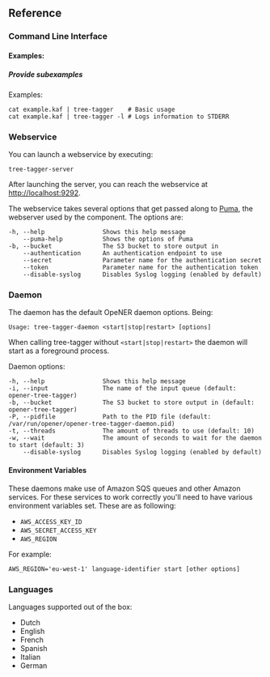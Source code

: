## Reference

### Command Line Interface

#### Examples:

##### Provide subexamples

Examples:

    cat example.kaf | tree-tagger    # Basic usage
    cat example.kaf | tree-tagger -l # Logs information to STDERR

### Webservice

You can launch a webservice by executing:

    tree-tagger-server

After launching the server, you can reach the webservice at
<http://localhost:9292>.

The webservice takes several options that get passed along to
[Puma](http://puma.io), the webserver used by the component. The options are:

    -h, --help                Shows this help message
        --puma-help           Shows the options of Puma
    -b, --bucket              The S3 bucket to store output in
        --authentication      An authentication endpoint to use
        --secret              Parameter name for the authentication secret
        --token               Parameter name for the authentication token
        --disable-syslog      Disables Syslog logging (enabled by default)

### Daemon

The daemon has the default OpeNER daemon options. Being:

    Usage: tree-tagger-daemon <start|stop|restart> [options]

When calling tree-tagger without `<start|stop|restart>` the daemon will start as
a foreground process.

Daemon options:

    -h, --help                Shows this help message
    -i, --input               The name of the input queue (default: opener-tree-tagger)
    -b, --bucket              The S3 bucket to store output in (default: opener-tree-tagger)
    -P, --pidfile             Path to the PID file (default: /var/run/opener/opener-tree-tagger-daemon.pid)
    -t, --threads             The amount of threads to use (default: 10)
    -w, --wait                The amount of seconds to wait for the daemon to start (default: 3)
        --disable-syslog      Disables Syslog logging (enabled by default)

#### Environment Variables

These daemons make use of Amazon SQS queues and other Amazon services. For these
services to work correctly you'll need to have various environment variables
set. These are as following:

* `AWS_ACCESS_KEY_ID`
* `AWS_SECRET_ACCESS_KEY`
* `AWS_REGION`

For example:

    AWS_REGION='eu-west-1' language-identifier start [other options]

### Languages

Languages supported out of the box:

* Dutch
* English
* French
* Spanish
* Italian
* German
